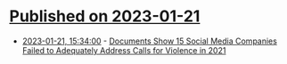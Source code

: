 # [Published on 2023-01-21](index.md)

* [2023-01-21, 15:34:00](https://tech.slashdot.org/story/23/01/21/0113226/documents-show-15-social-media-companies-failed-to-adequately-address-calls-for-violence-in-2021?utm_source=rss1.0mainlinkanon&utm_medium=feed) - [Documents Show 15 Social Media Companies Failed to Adequately Address Calls for Violence in 2021](https://tech.slashdot.org/story/23/01/21/0113226/documents-show-15-social-media-companies-failed-to-adequately-address-calls-for-violence-in-2021?utm_source=rss1.0mainlinkanon&utm_medium=feed)
